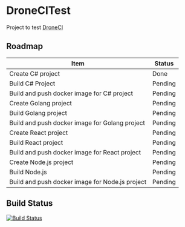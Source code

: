 # DroneCITest
Project to test [DroneCI](https://www.drone.io/)

## Roadmap
Item | Status
-----|-------
Create C# project | Done
Build C# Project | Pending
Build and push docker image for C# project | Pending
Create Golang project | Pending
Build Golang project | Pending
Build and push docker image for Golang project | Pending
Create React project | Pending
Build React project | Pending
Build and push docker image for React project | Pending
Create Node.js project | Pending
Build Node.js  | Pending
Build and push docker image for Node.js project | Pending

## Build Status

[![Build Status](http://droneci.alexsandre.com.br/api/badges/alexsandre/droneCITest/status.svg)](http://droneci.alexsandre.com.br/alexsandre/droneCITest)